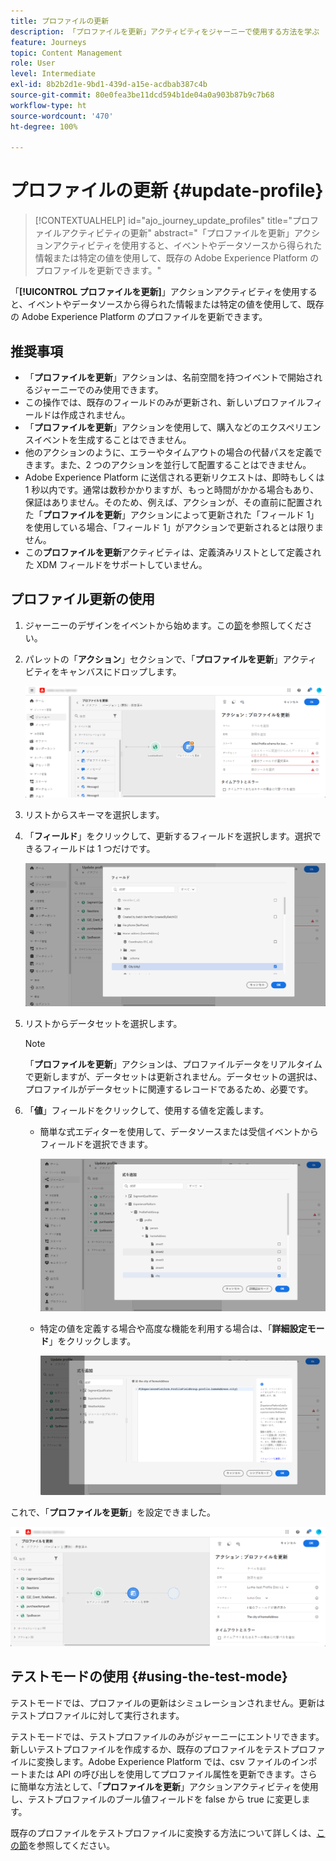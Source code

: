 ```yaml
---
title: プロファイルの更新
description: 「プロファイルを更新」アクティビティをジャーニーで使用する方法を学ぶ
feature: Journeys
topic: Content Management
role: User
level: Intermediate
exl-id: 8b2b2d1e-9bd1-439d-a15e-acdbab387c4b
source-git-commit: 80e0fea3be11dcd594b1de04a0a903b87b9c7b68
workflow-type: ht
source-wordcount: '470'
ht-degree: 100%

---
```


# プロファイルの更新 {#update-profile}

>[!CONTEXTUALHELP]
>id="ajo_journey_update_profiles"
>title="プロファイルアクティビティの更新"
>abstract="「プロファイルを更新」アクションアクティビティを使用すると、イベントやデータソースから得られた情報または特定の値を使用して、既存の Adobe Experience Platform のプロファイルを更新できます。"

「**[!UICONTROL プロファイルを更新]**」アクションアクティビティを使用すると、イベントやデータソースから得られた情報または特定の値を使用して、既存の Adobe Experience Platform のプロファイルを更新できます。

## 推奨事項

* 「**プロファイルを更新**」アクションは、名前空間を持つイベントで開始されるジャーニーでのみ使用できます。
* この操作では、既存のフィールドのみが更新され、新しいプロファイルフィールドは作成されません。
* 「**プロファイルを更新**」アクションを使用して、購入などのエクスペリエンスイベントを生成することはできません。
* 他のアクションのように、エラーやタイムアウトの場合の代替パスを定義できます。また、2 つのアクションを並行して配置することはできません。
* Adobe Experience Platform に送信される更新リクエストは、即時もしくは 1 秒以内です。通常は数秒かかりますが、もっと時間がかかる場合もあり、保証はありません。そのため、例えば、アクションが、その直前に配置された「**プロファイルを更新**」アクションによって更新された「フィールド 1」を使用している場合、「フィールド 1」がアクションで更新されるとは限りません。
* この&#x200B;**プロファイルを更新**&#x200B;アクティビティは、定義済みリストとして定義された XDM フィールドをサポートしていません。

## プロファイル更新の使用

1. ジャーニーのデザインをイベントから始めます。この[節](../building-journeys/journey.md)を参照してください。

1. パレットの「**アクション**」セクションで、「**プロファイルを更新**」アクティビティをキャンバスにドロップします。

   ![](assets/profileupdate0.png)

1. リストからスキーマを選択します。

1. 「**フィールド**」をクリックして、更新するフィールドを選択します。選択できるフィールドは 1 つだけです。

   ![](assets/profileupdate2.png)

1. リストからデータセットを選択します。

   >[!NOTE]
   >
   >「**プロファイルを更新**」アクションは、プロファイルデータをリアルタイムで更新しますが、データセットは更新されません。データセットの選択は、プロファイルがデータセットに関連するレコードであるため、必要です。

1. 「**値**」フィールドをクリックして、使用する値を定義します。

   * 簡単な式エディターを使用して、データソースまたは受信イベントからフィールドを選択できます。

      ![](assets/profileupdate4.png)

   * 特定の値を定義する場合や高度な機能を利用する場合は、「**詳細設定モード**」をクリックします。

      ![](assets/profileupdate3.png)

これで、「**プロファイルを更新**」を設定できました。

![](assets/profileupdate1.png)


## テストモードの使用 {#using-the-test-mode}

テストモードでは、プロファイルの更新はシミュレーションされません。更新はテストプロファイルに対して実行されます。

テストモードでは、テストプロファイルのみがジャーニーにエントリできます。新しいテストプロファイルを作成するか、既存のプロファイルをテストプロファイルに変換します。Adobe Experience Platform では、csv ファイルのインポートまたは API の呼び出しを使用してプロファイル属性を更新できます。さらに簡単な方法として、「**プロファイルを更新**」アクションアクティビティを使用し、テストプロファイルのブール値フィールドを false から true に変更します。

既存のプロファイルをテストプロファイルに変換する方法について詳しくは、[この節](../segment/creating-test-profiles.md#create-test-profiles-csv)を参照してください。
